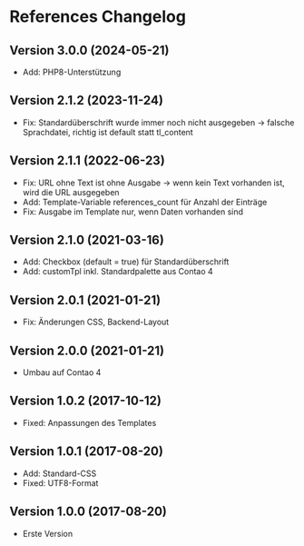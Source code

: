 # References Changelog

## Version 3.0.0 (2024-05-21)

* Add: PHP8-Unterstützung

## Version 2.1.2 (2023-11-24)

* Fix: Standardüberschrift wurde immer noch nicht ausgegeben -> falsche Sprachdatei, richtig ist default statt tl_content

## Version 2.1.1 (2022-06-23)

* Fix: URL ohne Text ist ohne Ausgabe -> wenn kein Text vorhanden ist, wird die URL ausgegeben
* Add: Template-Variable references_count für Anzahl der Einträge
* Fix: Ausgabe im Template nur, wenn Daten vorhanden sind

## Version 2.1.0 (2021-03-16)

* Add: Checkbox (default = true) für Standardüberschrift
* Add: customTpl inkl. Standardpalette aus Contao 4

## Version 2.0.1 (2021-01-21)

* Fix: Änderungen CSS, Backend-Layout

## Version 2.0.0 (2021-01-21)

* Umbau auf Contao 4

## Version 1.0.2 (2017-10-12)

* Fixed: Anpassungen des Templates

## Version 1.0.1 (2017-08-20)

* Add: Standard-CSS
* Fixed: UTF8-Format

## Version 1.0.0 (2017-08-20)

* Erste Version
